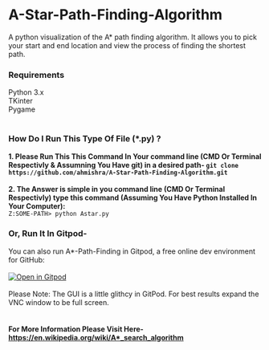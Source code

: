 # A-Star-Path-Finding-Algorithm
A python visualization of the A* path finding algorithm. It allows you to pick your start and end location and view the process of finding the shortest path.</br>

### Requirements
Python 3.x</br>
TKinter</br>
Pygame</br></br>

### How Do I Run This Type Of File (*.py) ?
**1. Please Run This This Command In Your command line (CMD Or Terminal Respectivly & Assumning You Have git) in a desired path- `git clone https://github.com/ahmishra/A-Star-Path-Finding-Algorithm.git`**</br></br>
**2. The Answer is simple in you command line (CMD Or Terminal Respectivly) type this command (Assuming You Have Python Installed In Your Computer):**</br>
`Z:SOME-PATH> python Astar.py`</br>

### Or, Run It In Gitpod-
You can also run A*-Path-Finding in Gitpod, a free online dev environment for GitHub:</br>
</br>[![Open in Gitpod](https://gitpod.io/button/open-in-gitpod.svg)](https://gitpod.io/#https://github.com/ahmishra/A-Star-Path-Finding-Algorithm/)</br></br>
Please Note: The GUI is a little glithcy in GitPod. For best results expand the VNC window to be full screen.</br></br>

#### For More Information Please Visit Here- https://en.wikipedia.org/wiki/A*_search_algorithm
